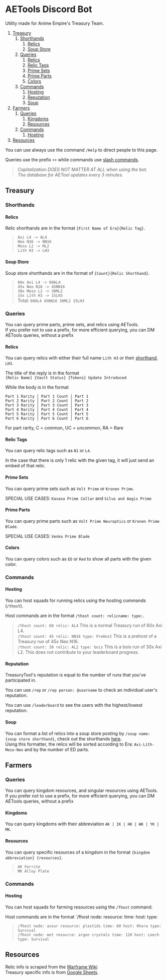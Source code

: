 # AETools Discord Bot

Utility made for Anime Empire's Treasury Team.

1. [Treasury](#treasury)
	1. [Shorthands](#shorthands)
		1. [Relics](#relics)
		2. [Soup Store](#soup-store)
	2. [Queries](#queries)
		1. [Relics](#relics1)
		2. [Relic Tags](#relic-tags)
		3. [Prime Sets](#prime-sets)
		4. [Prime Parts](#prime-parts)
		5. [Colors](#colors)
	3. [Commands](#commands)
	    1. [Hosting](#hosting)
	    2. [Reputation](#reputation)
	    3. [Soup](#soup)
2. [Farmers](#farmers)
	1. [Queries](#queries1)
		1. [Kingdoms](#kingdoms)
		2. [Resources](#resources)
	2. [Commands](#commands1)
	    1. [Hosting](#hosting1)
3. [Resources](#resources)

You can use always use the command `/Help` to direct people to this page.

Queries use the prefix `++` while commands use [slash commands](https://support.discord.com/hc/en-us/articles/1500000368501-Slash-Commands-FAQ).

> *Capitalization DOES NOT MATTER AT ALL when using the bot.*
<br/>*The database for AETool updates every 3 minutes.*

## Treasury

### Shorthands

#### Relics

Relic shorthands are in the format `{First Name of Era}{Relic Tag}`.

>`Axi L4 -> AL4`
<br/>`Neo N16 -> NN16`
<br/>`Meso L2 -> ML2`
<br/>`Lith H3 -> LH3`

#### Soup Store

Soup store shorthands are in the format of `{Count}{Relic Shorthand}`.

>`60x Axi L4 -> 60AL4`
<br/>`45x Neo N16 -> 45NN16`
<br/>`30x Meso L2 -> 30ML2`
<br/>`15x Lith H3 -> 15LH3`
<br/>Total: `60AL4 45NN16 30ML2 15LH3`

### Queries

You can query prime parts, prime sets, and relics using AETools.
<br/> If you prefer not to use a prefix, for more efficient querying, you can DM AETools queries, without a prefix

<div id="relics1"></div>

#### Relics
You can query relics with either their full name `Lith H3` or their [shorthand](#relics), `LH3`.

The title of the reply is in the format
<br/>`[Relic Name] {Vault Status} {Tokens} Update Introduced`

While the body is in the format
```
Part 1 Rarity │ Part 1 Count │ Part 1
Part 2 Rarity │ Part 2 Count │ Part 2
Part 3 Rarity │ Part 3 Count │ Part 3
Part 4 Rarity │ Part 4 Count │ Part 4
Part 5 Rarity │ Part 5 Count │ Part 5
Part 6 Rarity │ Part 6 Count │ Part 6
```
For part rarity, C = common, UC = uncommon, RA = Rare

#### Relic Tags
You can query relic tags such as `N1` or `L4`.

In the case that there is only 1 relic with the given tag, it will just send an embed of that relic.

#### Prime Sets
You can query prime sets such as `Volt Prime` or `Kronen Prime`.

SPECIAL USE CASES: `Kavasa Prime Collar` and `Silva and Aegis Prime`

#### Prime Parts
You can query prime parts such as `Volt Prime Neuroptics` or `Kronen Prime Blade`.

SPECIAL USE CASES: `Venka Prime Blade`

#### Colors
You can query colors such as `ED` or `Red` to show all parts with the given color.

### Commands

#### Hosting
You can host squads for running relics using the hosting commands (`/thost`).

Host commands are in the format `/thost count: relicname: type:`.

> `/thost count: 60 relic: AL4` This is a normal Treasury run of 60x Axi L4.
<br/>`/thost count: 45 relic: NN16 type: PreHost` This is a prehost of a Treasury run of 45x Neo N16.
<br/>`/thost count: 30 relic: AL2 type: bois` This is a bois run of 30x Axi L2. This does not contribute to your leaderboard progress.

#### Reputation
TreasuryTool's reputation is equal to the number of runs that you've participated in.

You can use `/rep` or `/rep person: @username` to check an individual user's reputation.

You can use `/leaderboard` to see the users with the highest/lowest reputation.

#### Soup
You can format a list of relics into a soup store posting by `/soup name: {soup store shorthand}`, check out the shorthands [here](#soup-store).
<br/>Using this formatter, the relics will be sorted according to Era: `Axi-Lith-Meso-Neo` and by the number of ED parts.

## Farmers

<div id="queries1"></div>

### Queries

You can query kingdom resources, and singular resources using AETools.
<br/> If you prefer not to use a prefix, for more efficient querying, you can DM AETools queries, without a prefix

#### Kingdoms
You can query kingdoms with their abbreviation `AK | IK | HK | WK | YK | MK`.

#### Resources
You can query specific resources of a kingdom in the format `{kingdom abbreviation} {resources}`.

> `AK Ferrite`
<br/>`MK Alloy Plate`

<div id="commands1"></div>

### Commands

<div id="hosting1"></div>

#### Hosting
You can host squads for farming resources using the `/fhost` command.

Host commands are in the format `/fhost node: resource: time: host: type:

> `/fhost node: assur resource: plastids time: 60 host: Khora type: Survival`
<br/>`/fhost node: mot resource: argon crystals time: 120 host: Leech type: Survival`

## Resources

Relic info is scraped from the [Warframe Wiki](https://warframe.fandom.com/wiki/Void_Relic)
<br/>Treasury specific info is from [Google Sheets](https://docs.google.com/spreadsheets/d/14Lxib9u73S8lGJjbWrgiXXhfP3NFyzbH_aqh-gwMyn8/edit#gid=0).

